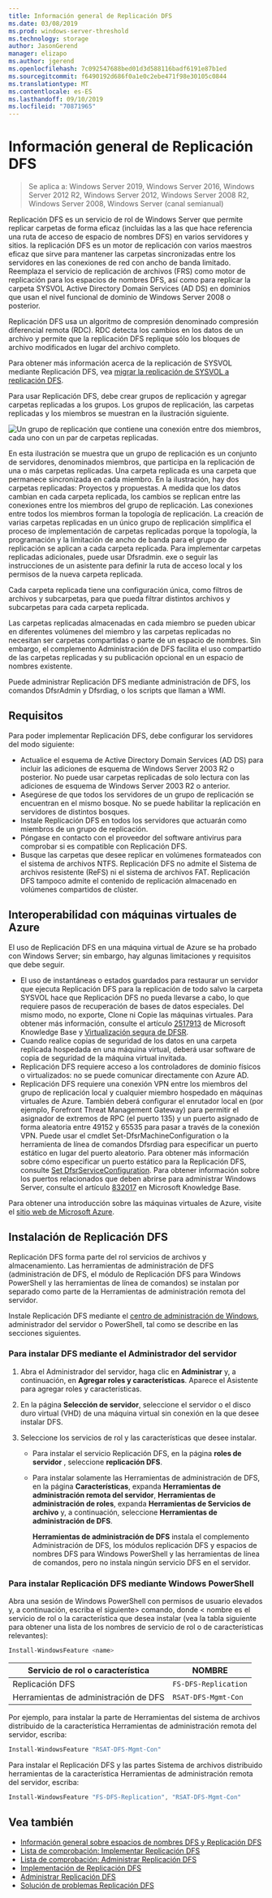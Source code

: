 ```yaml
---
title: Información general de Replicación DFS
ms.date: 03/08/2019
ms.prod: windows-server-threshold
ms.technology: storage
author: JasonGerend
manager: elizapo
ms.author: jgerend
ms.openlocfilehash: 7c092547688bed01d3d588116badf6191e87b1ed
ms.sourcegitcommit: f6490192d686f0a1e0c2ebe471f98e30105c0844
ms.translationtype: MT
ms.contentlocale: es-ES
ms.lasthandoff: 09/10/2019
ms.locfileid: "70871965"
---
```

# <a name="dfs-replication-overview"></a>Información general de Replicación DFS

> Se aplica a: Windows Server 2019, Windows Server 2016, Windows Server 2012 R2, Windows Server 2012, Windows Server 2008 R2, Windows Server 2008, Windows Server (canal semianual)

Replicación DFS es un servicio de rol de Windows Server que permite replicar carpetas de forma eficaz (incluidas las a las que hace referencia una ruta de acceso de espacio de nombres DFS) en varios servidores y sitios. la replicación DFS es un motor de replicación con varios maestros eficaz que sirve para mantener las carpetas sincronizadas entre los servidores en las conexiones de red con ancho de banda limitado. Reemplaza el servicio de replicación de archivos (FRS) como motor de replicación para los espacios de nombres DFS, así como para replicar la carpeta SYSVOL Active Directory Domain Services (AD DS) en dominios que usan el nivel funcional de dominio de Windows Server 2008 o posterior.

Replicación DFS usa un algoritmo de compresión denominado compresión diferencial remota (RDC). RDC detecta los cambios en los datos de un archivo y permite que la replicación DFS replique sólo los bloques de archivo modificados en lugar del archivo completo.

Para obtener más información acerca de la replicación de SYSVOL mediante Replicación DFS, vea [migrar la replicación de SYSVOL a replicación DFS](migrate-sysvol-to-dfsr.md).

Para usar Replicación DFS, debe crear grupos de replicación y agregar carpetas replicadas a los grupos. Los grupos de replicación, las carpetas replicadas y los miembros se muestran en la ilustración siguiente.

![Un grupo de replicación que contiene una conexión entre dos miembros, cada uno con un par de carpetas replicadas.](media/dfsr-overview.gif)

En esta ilustración se muestra que un grupo de replicación es un conjunto de servidores, denominados miembros, que participa en la replicación de una o más carpetas replicadas. Una carpeta replicada es una carpeta que permanece sincronizada en cada miembro. En la ilustración, hay dos carpetas replicadas: Proyectos y propuestas. A medida que los datos cambian en cada carpeta replicada, los cambios se replican entre las conexiones entre los miembros del grupo de replicación. Las conexiones entre todos los miembros forman la topología de replicación.
La creación de varias carpetas replicadas en un único grupo de replicación simplifica el proceso de implementación de carpetas replicadas porque la topología, la programación y la limitación de ancho de banda para el grupo de replicación se aplican a cada carpeta replicada. Para implementar carpetas replicadas adicionales, puede usar Dfsradmin. exe o seguir las instrucciones de un asistente para definir la ruta de acceso local y los permisos de la nueva carpeta replicada.

Cada carpeta replicada tiene una configuración única, como filtros de archivos y subcarpetas, para que pueda filtrar distintos archivos y subcarpetas para cada carpeta replicada.

Las carpetas replicadas almacenadas en cada miembro se pueden ubicar en diferentes volúmenes del miembro y las carpetas replicadas no necesitan ser carpetas compartidas o parte de un espacio de nombres. Sin embargo, el complemento Administración de DFS facilita el uso compartido de las carpetas replicadas y su publicación opcional en un espacio de nombres existente.

Puede administrar Replicación DFS mediante administración de DFS, los comandos DfsrAdmin y Dfsrdiag, o los scripts que llaman a WMI.

## <a name="requirements"></a>Requisitos

Para poder implementar Replicación DFS, debe configurar los servidores del modo siguiente:

- Actualice el esquema de Active Directory Domain Services (AD DS) para incluir las adiciones de esquema de Windows Server 2003 R2 o posterior. No puede usar carpetas replicadas de solo lectura con las adiciones de esquema de Windows Server 2003 R2 o anterior.
- Asegúrese de que todos los servidores de un grupo de replicación se encuentran en el mismo bosque. No se puede habilitar la replicación en servidores de distintos bosques.
- Instale Replicación DFS en todos los servidores que actuarán como miembros de un grupo de replicación.
- Póngase en contacto con el proveedor del software antivirus para comprobar si es compatible con Replicación DFS.
- Busque las carpetas que desee replicar en volúmenes formateados con el sistema de archivos NTFS. Replicación DFS no admite el Sistema de archivos resistente (ReFS) ni el sistema de archivos FAT. Replicación DFS tampoco admite el contenido de replicación almacenado en volúmenes compartidos de clúster.

## <a name="interoperability-with-azure-virtual-machines"></a>Interoperabilidad con máquinas virtuales de Azure

El uso de Replicación DFS en una máquina virtual de Azure se ha probado con Windows Server; sin embargo, hay algunas limitaciones y requisitos que debe seguir.

- El uso de instantáneas o estados guardados para restaurar un servidor que ejecuta Replicación DFS para la replicación de todo salvo la carpeta SYSVOL hace que Replicación DFS no pueda llevarse a cabo, lo que requiere pasos de recuperación de bases de datos especiales. Del mismo modo, no exporte, Clone ni Copie las máquinas virtuales. Para obtener más información, consulte el artículo [2517913](http://support.microsoft.com/kb/2517913) de Microsoft Knowledge Base y [Virtualización segura de DFSR](https://blogs.technet.microsoft.com/filecab/2013/04/05/safely-virtualizing-dfsr/).
- Cuando realice copias de seguridad de los datos en una carpeta replicada hospedada en una máquina virtual, deberá usar software de copia de seguridad de la máquina virtual invitada.
- Replicación DFS requiere acceso a los controladores de dominio físicos o virtualizados: no se puede comunicar directamente con Azure AD.
- Replicación DFS requiere una conexión VPN entre los miembros del grupo de replicación local y cualquier miembro hospedado en máquinas virtuales de Azure. También deberá configurar el enrutador local en (por ejemplo, Forefront Threat Management Gateway) para permitir el asignador de extremos de RPC (el puerto 135) y un puerto asignado de forma aleatoria entre 49152 y 65535 para pasar a través de la conexión VPN. Puede usar el cmdlet Set-DfsrMachineConfiguration o la herramienta de línea de comandos Dfsrdiag para especificar un puerto estático en lugar del puerto aleatorio. Para obtener más información sobre cómo especificar un puerto estático para la Replicación DFS, consulte [Set DfsrServiceConfiguration](https://docs.microsoft.com/powershell/module/dfsr/set-dfsrserviceconfiguration). Para obtener información sobre los puertos relacionados que deben abrirse para administrar Windows Server, consulte el artículo [832017](http://support.microsoft.com/kb/832017) en Microsoft Knowledge Base.

Para obtener una introducción sobre las máquinas virtuales de Azure, visite el [sitio web de Microsoft Azure](https://docs.microsoft.com/azure/virtual-machines/).

## <a name="installing-dfs-replication"></a>Instalación de Replicación DFS

Replicación DFS forma parte del rol servicios de archivos y almacenamiento. Las herramientas de administración de DFS (administración de DFS, el módulo de Replicación DFS para Windows PowerShell y las herramientas de línea de comandos) se instalan por separado como parte de la Herramientas de administración remota del servidor.

Instale Replicación DFS mediante el [centro de administración de Windows](../../manage/windows-admin-center/understand/windows-admin-center.md), administrador del servidor o PowerShell, tal como se describe en las secciones siguientes.

### <a name="to-install-dfs-by-using-server-manager"></a>Para instalar DFS mediante el Administrador del servidor

1. Abra el Administrador del servidor, haga clic en **Administrar** y, a continuación, en **Agregar roles y características**. Aparece el Asistente para agregar roles y características.

2. En la página **Selección de servidor**, seleccione el servidor o el disco duro virtual (VHD) de una máquina virtual sin conexión en la que desee instalar DFS.

3. Seleccione los servicios de rol y las características que desee instalar.

    - Para instalar el servicio Replicación DFS, en la página **roles de servidor** , seleccione **replicación DFS**.

    - Para instalar solamente las Herramientas de administración de DFS, en la página **Características**, expanda **Herramientas de administración remota del servidor**, **Herramientas de administración de roles**, expanda **Herramientas de Servicios de archivo** y, a continuación, seleccione **Herramientas de administración de DFS**.

         **Herramientas de administración de DFS** instala el complemento Administración de DFS, los módulos replicación DFS y espacios de nombres DFS para Windows PowerShell y las herramientas de línea de comandos, pero no instala ningún servicio DFS en el servidor.

### <a name="to-install-dfs-replication-by-using-windows-powershell"></a>Para instalar Replicación DFS mediante Windows PowerShell

Abra una sesión de Windows PowerShell con permisos de usuario elevados y, a continuación, escriba el siguiente\> comando, donde < nombre es el servicio de rol o la característica que desea instalar (vea la tabla siguiente para obtener una lista de los nombres de servicio de rol o de características relevantes):

```PowerShell
Install-WindowsFeature <name>
```

|Servicio de rol o característica|NOMBRE|
|---|---|
|Replicación DFS|`FS-DFS-Replication`|
|Herramientas de administración de DFS|`RSAT-DFS-Mgmt-Con`|

Por ejemplo, para instalar la parte de Herramientas del sistema de archivos distribuido de la característica Herramientas de administración remota del servidor, escriba:

```PowerShell
Install-WindowsFeature "RSAT-DFS-Mgmt-Con"
```

Para instalar el Replicación DFS y las partes Sistema de archivos distribuido herramientas de la característica Herramientas de administración remota del servidor, escriba:

```PowerShell
Install-WindowsFeature "FS-DFS-Replication", "RSAT-DFS-Mgmt-Con"
```

## <a name="see-also"></a>Vea también

- [Información general sobre espacios de nombres DFS y Replicación DFS](https://docs.microsoft.com/previous-versions/windows/it-pro/windows-server-2012-R2-and-2012/jj127250(v%3dws.11))
- [Lista de comprobación: Implementar Replicación DFS](https://docs.microsoft.com/previous-versions/windows/it-pro/windows-server-2008-R2-and-2008/cc772201(v%3dws.11))
- [Lista de comprobación: Administrar Replicación DFS](https://docs.microsoft.com/previous-versions/windows/it-pro/windows-server-2008-R2-and-2008/cc755035(v%3dws.11))
- [Implementación de Replicación DFS](https://docs.microsoft.com/previous-versions/windows/it-pro/windows-server-2008-R2-and-2008/cc770925(v%3dws.11))
- [Administrar Replicación DFS](https://docs.microsoft.com/previous-versions/windows/it-pro/windows-server-2008-R2-and-2008/cc770925(v%3dws.11))
- [Solución de problemas Replicación DFS](https://docs.microsoft.com/previous-versions/windows/it-pro/windows-server-2008-R2-and-2008/cc732802(v%3dws.11))
